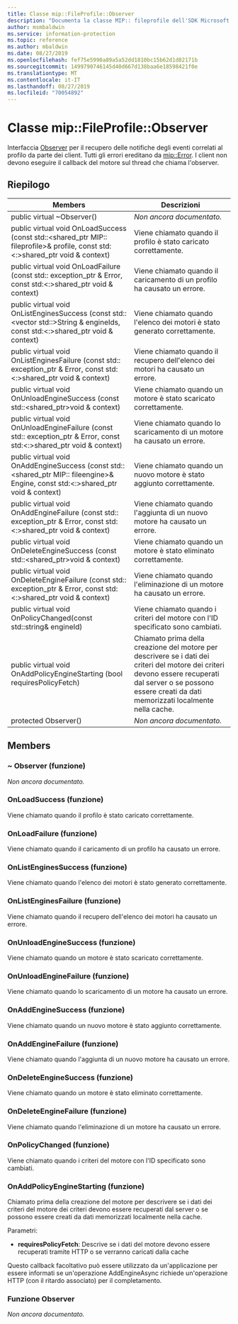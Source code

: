 ```yaml
---
title: Classe mip::FileProfile::Observer
description: "Documenta la classe MIP:: fileprofile dell'SDK Microsoft Information Protection (MIP)."
author: msmbaldwin
ms.service: information-protection
ms.topic: reference
ms.author: mbaldwin
ms.date: 08/27/2019
ms.openlocfilehash: fef75e5990a89a5a52dd1810bc15b62d1d82171b
ms.sourcegitcommit: 1499790746145d40d667d138baa6e18598421f0e
ms.translationtype: MT
ms.contentlocale: it-IT
ms.lasthandoff: 08/27/2019
ms.locfileid: "70054892"
---
```

# <a name="class-mipfileprofileobserver"></a>Classe mip::FileProfile::Observer 
Interfaccia [Observer](class_mip_fileprofile_observer.md) per il recupero delle notifiche degli eventi correlati al profilo da parte dei client.
Tutti gli errori ereditano da [mip::Error](class_mip_error.md). I client non devono eseguire il callback del motore sul thread che chiama l'observer.
  
## <a name="summary"></a>Riepilogo
 Members                        | Descrizioni                                
--------------------------------|---------------------------------------------
public virtual ~Observer()  | _Non ancora documentato._
public virtual void OnLoadSuccess (const std::\<shared_ptr MIP:: fileprofile\>& profile, const std:\<:\>shared_ptr void & context)  |  Viene chiamato quando il profilo è stato caricato correttamente.
public virtual void OnLoadFailure (const std:: exception_ptr & Error, const std:\<:\>shared_ptr void & context)  |  Viene chiamato quando il caricamento di un profilo ha causato un errore.
public virtual void OnListEnginesSuccess (const std::\<vector std::\>String & engineIds, const std:\<:\>shared_ptr void & context)  |  Viene chiamato quando l'elenco dei motori è stato generato correttamente.
public virtual void OnListEnginesFailure (const std:: exception_ptr & Error, const std:\<:\>shared_ptr void & context)  |  Viene chiamato quando il recupero dell'elenco dei motori ha causato un errore.
public virtual void OnUnloadEngineSuccess (const std::\<shared_ptr\>void & context)  |  Viene chiamato quando un motore è stato scaricato correttamente.
public virtual void OnUnloadEngineFailure (const std:: exception_ptr & Error, const std:\<:\>shared_ptr void & context)  |  Viene chiamato quando lo scaricamento di un motore ha causato un errore.
public virtual void OnAddEngineSuccess (const std::\<shared_ptr MIP:: fileengine\>& Engine, const std:\<:\>shared_ptr void & context)  |  Viene chiamato quando un nuovo motore è stato aggiunto correttamente.
public virtual void OnAddEngineFailure (const std:: exception_ptr & Error, const std:\<:\>shared_ptr void & context)  |  Viene chiamato quando l'aggiunta di un nuovo motore ha causato un errore.
public virtual void OnDeleteEngineSuccess (const std::\<shared_ptr\>void & context)  |  Viene chiamato quando un motore è stato eliminato correttamente.
public virtual void OnDeleteEngineFailure (const std:: exception_ptr & Error, const std:\<:\>shared_ptr void & context)  |  Viene chiamato quando l'eliminazione di un motore ha causato un errore.
public virtual void OnPolicyChanged(const std::string& engineId)  |  Viene chiamato quando i criteri del motore con l'ID specificato sono cambiati.
public virtual void OnAddPolicyEngineStarting (bool requiresPolicyFetch)  |  Chiamato prima della creazione del motore per descrivere se i dati dei criteri del motore dei criteri devono essere recuperati dal server o se possono essere creati da dati memorizzati localmente nella cache.
protected Observer()  | _Non ancora documentato._
  
## <a name="members"></a>Members
  
### <a name="observer-function"></a>~ Observer (funzione)
_Non ancora documentato._

  
### <a name="onloadsuccess-function"></a>OnLoadSuccess (funzione)
Viene chiamato quando il profilo è stato caricato correttamente.
  
### <a name="onloadfailure-function"></a>OnLoadFailure (funzione)
Viene chiamato quando il caricamento di un profilo ha causato un errore.
  
### <a name="onlistenginessuccess-function"></a>OnListEnginesSuccess (funzione)
Viene chiamato quando l'elenco dei motori è stato generato correttamente.
  
### <a name="onlistenginesfailure-function"></a>OnListEnginesFailure (funzione)
Viene chiamato quando il recupero dell'elenco dei motori ha causato un errore.
  
### <a name="onunloadenginesuccess-function"></a>OnUnloadEngineSuccess (funzione)
Viene chiamato quando un motore è stato scaricato correttamente.
  
### <a name="onunloadenginefailure-function"></a>OnUnloadEngineFailure (funzione)
Viene chiamato quando lo scaricamento di un motore ha causato un errore.
  
### <a name="onaddenginesuccess-function"></a>OnAddEngineSuccess (funzione)
Viene chiamato quando un nuovo motore è stato aggiunto correttamente.
  
### <a name="onaddenginefailure-function"></a>OnAddEngineFailure (funzione)
Viene chiamato quando l'aggiunta di un nuovo motore ha causato un errore.
  
### <a name="ondeleteenginesuccess-function"></a>OnDeleteEngineSuccess (funzione)
Viene chiamato quando un motore è stato eliminato correttamente.
  
### <a name="ondeleteenginefailure-function"></a>OnDeleteEngineFailure (funzione)
Viene chiamato quando l'eliminazione di un motore ha causato un errore.
  
### <a name="onpolicychanged-function"></a>OnPolicyChanged (funzione)
Viene chiamato quando i criteri del motore con l'ID specificato sono cambiati.
  
### <a name="onaddpolicyenginestarting-function"></a>OnAddPolicyEngineStarting (funzione)
Chiamato prima della creazione del motore per descrivere se i dati dei criteri del motore dei criteri devono essere recuperati dal server o se possono essere creati da dati memorizzati localmente nella cache.

Parametri:  
* **requiresPolicyFetch**: Descrive se i dati del motore devono essere recuperati tramite HTTP o se verranno caricati dalla cache


Questo callback facoltativo può essere utilizzato da un'applicazione per essere informati se un'operazione AddEngineAsync richiede un'operazione HTTP (con il ritardo associato) per il completamento.
  
### <a name="observer-function"></a>Funzione Observer
_Non ancora documentato._
